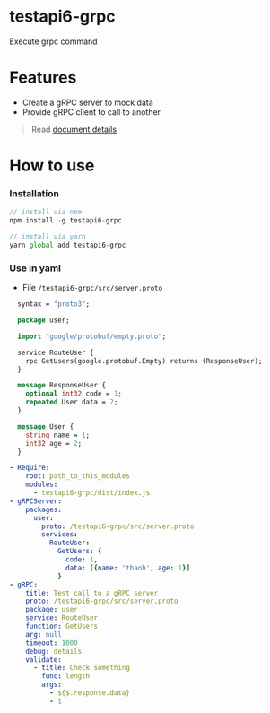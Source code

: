 # testapi6-grpc
Execute grpc command

# Features
- Create a gRPC server to mock data
- Provide gRPC client to call to another

> Read [document details](./docs/modules.md)

# How to use
### Installation
```javascript
// install via npm
npm install -g testapi6-grpc

// install via yarn
yarn global add testapi6-grpc
```

### Use in yaml
- File `/testapi6-grpc/src/server.proto`
```proto
  syntax = "proto3";

  package user;

  import "google/protobuf/empty.proto";

  service RouteUser {
    rpc GetUsers(google.protobuf.Empty) returns (ResponseUser);
  }

  message ResponseUser {
    optional int32 code = 1;
    repeated User data = 2;
  }

  message User {
    string name = 1;
    int32 age = 2;
  }

```
```yaml
- Require:
    root: path_to_this_modules
    modules:
      - testapi6-grpc/dist/index.js
- gRPCServer:
    packages:
      user:
        proto: /testapi6-grpc/src/server.proto
        services:
          RouteUser:
            GetUsers: {
              code: 1,
              data: [{name: 'thanh', age: 1}]
            }
- gRPC:
    title: Test call to a gRPC server
    proto: /testapi6-grpc/src/server.proto
    package: user
    service: RouteUser
    function: GetUsers
    arg: null
    timeout: 1000
    debug: details
    validate:
      - title: Check something
        func: length
        args:
          - ${$.response.data}
          - 1
```